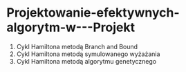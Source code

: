 # Projektowanie-efektywnych-algorytm-w---Projekt

1. Cykl Hamiltona metodą Branch and Bound
2. Cykl Hamiltona metodą symulowanego wyżażania
3. Cykl Hamiltona metodą algorytmu genetycznego
